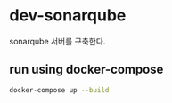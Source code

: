 # dev-sonarqube

sonarqube 서버를 구축한다.

## run using docker-compose

```bash
docker-compose up --build
```
